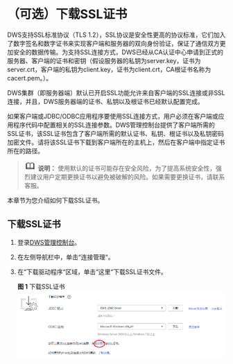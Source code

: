 # （可选）下载SSL证书<a name="dws_01_0083"></a>

DWS支持SSL标准协议（TLS 1.2），SSL协议是安全性更高的协议标准，它们加入了数字签名和数字证书来实现客户端和服务器的双向身份验证，保证了通信双方更加安全的数据传输。为支持SSL连接方式，DWS已经从CA认证中心申请到正式的服务器、客户端的证书和密钥（假设服务器的私钥为server.key，证书为server.crt，客户端的私钥为client.key，证书为client.crt，CA根证书名称为cacert.pem。）。

DWS集群（即服务器端）默认已开启SSL功能允许来自客户端的SSL连接或非SSL连接，并且，DWS服务器端的证书、私钥以及根证书已经默认配置完成。

如果客户端或JDBC/ODBC应用程序要使用SSL连接方式，用户必须在客户端或应用程序代码中配置相关的SSL连接参数。DWS管理控制台提供了客户端所需的SSL证书，该SSL证书包含了客户端所需的默认证书、私钥、根证书以及私钥密码加密文件。请将该SSL证书下载到客户端所在的主机上，然后在客户端中指定证书所在的路径。

>![](public_sys-resources/icon-note.gif) **说明：** 
>使用默认的证书可能存在安全风险，为了提高系统安全性，强烈建议用户定期更换证书以避免被破解的风险。如果需要更换证书，请联系客服。

本章节为您介绍如何下载SSL证书。

## 下载SSL证书<a name="section76342240557"></a>

1.  登录[DWS管理控制台](https://console.huaweicloud.com/dws)。
2.  在左侧导航栏中，单击“连接管理“。
3.  在“下载驱动程序“区域，单击“这里“下载SSL证书文件。

    **图 1**  下载SSL证书<a name="fig6639466014"></a>  
    ![](figures/下载SSL证书.png "下载SSL证书")


